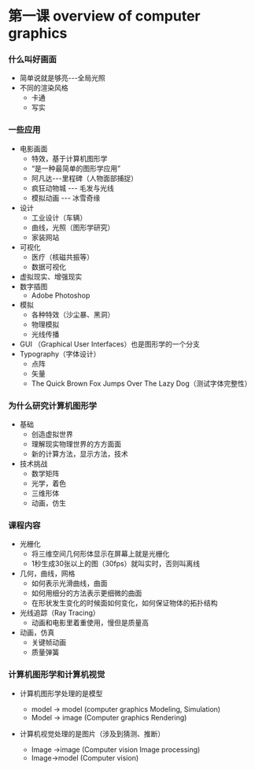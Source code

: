 ##  

# 第一课 overview of computer graphics



### 什么叫好画面

* 简单说就是够亮---全局光照
* 不同的渲染风格
  * 卡通
  * 写实



### 一些应用

* 电影画面
  * 特效，基于计算机图形学
  * “是一种最简单的图形学应用”
  * 阿凡达---里程碑（人物面部捕捉）
  * 疯狂动物城 --- 毛发与光线
  * 模拟动画 --- 冰雪奇缘
* 设计
  * 工业设计（车辆）
  * 曲线，光照（图形学研究）
  * 家装网站
* 可视化
  * 医疗（核磁共振等）
  * 数据可视化
* 虚拟现实、增强现实
* 数字插图
  * Adobe Photoshop
* 模拟
  * 各种特效（沙尘暴、黑洞）
  * 物理模拟
  * 光线传播
* GUI （Graphical User  Interfaces）也是图形学的一个分支
* Typography（字体设计）
  * 点阵
  * 矢量
  * The Quick Brown Fox Jumps Over The Lazy Dog（测试字体完整性）



### 为什么研究计算机图形学

* 基础
  * 创造虚拟世界
  * 理解现实物理世界的方方面面
  * 新的计算方法，显示方法，技术
* 技术挑战
  * 数学矩阵
  * 光学，着色
  * 三维形体
  * 动画，仿生



### 课程内容

* 光栅化
  * 将三维空间几何形体显示在屏幕上就是光栅化
  * 1秒生成30张以上的图（30fps）就叫实时，否则叫离线
* 几何，曲线，网格
  * 如何表示光滑曲线，曲面
  * 如何用细分的方法表示更细微的曲面
  * 在形状发生变化的时候面如何变化，如何保证物体的拓扑结构
* 光线追踪（Ray Tracing）
  * 动画和电影里着重使用，慢但是质量高
* 动画，仿真
  * 关键帧动画
  * 质量弹簧



### 计算机图形学和计算机视觉

* 计算机图形学处理的是模型

  * model -> model (computer graphics Modeling, Simulation)
  * Model -> image (Computer graphics Rendering)

* 计算机视觉处理的是图片（涉及到猜测、推断）

  * Image ->image (Computer vision Image processing)
  * Image->model (Computer vision)

  











